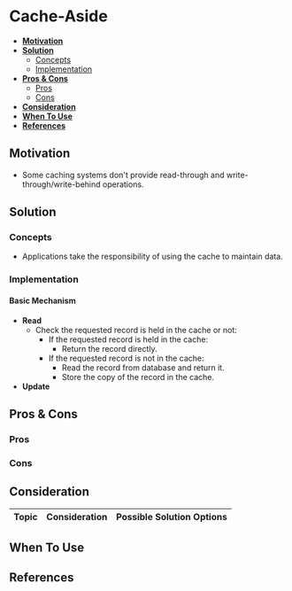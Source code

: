 # Cache-Aside

- [**Motivation**](#motivation)
- [**Solution**](#solution)
   - [Concepts](#concepts)
   - [Implementation](#implementation)
- [**Pros & Cons**](#pros--cons)
   - [Pros](#pros)
   - [Cons](#cons)
- [**Consideration**](#consideration)
- [**When To Use**](#when-to-use)
- [**References**](#references)

## Motivation
- Some caching systems don't provide read-through and write-through/write-behind operations.

## Solution
### Concepts
- Applications take the responsibility of using the cache to maintain data.

### Implementation
#### Basic Mechanism
- **Read**
   - Check the requested record is held in the cache or not:
      - If the requested record is held in the cache:
         - Return the record directly.
      - If the requested record is not in the cache:
         - Read the record from database and return it.
         - Store the copy of the record in the cache.
- **Update**

## Pros & Cons
### Pros
### Cons

## Consideration
| Topic | Consideration | Possible Solution Options |
|----|-----|-----|

## When To Use

## References
